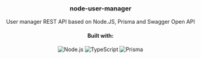 <div align="center">

  <h3>node-user-manager</h3>
  <p>User manager REST API based on Node.JS, Prisma and Swagger Open API</p>
  
   #### Built with:
  
  <div>
    <img alt="Node.js" src="https://img.shields.io/badge/-Node.js-42424a?style=flat-square&logo=node.js&logoColor=white" />
    <img alt="TypeScript" src="https://img.shields.io/badge/-TypeScript-007ACC?style=flat-square&logo=typescript&logoColor=white" />
    <img alt="Prisma" src="https://img.shields.io/badge/-Prisma-42424a?style=flat-square&logo=prisma&logoColor=yellow" />
  </div>

</div>


